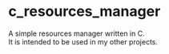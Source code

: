 # c_resources_manager

A simple resources manager written in C.<br>
It is intended to be used in my other projects.<br>